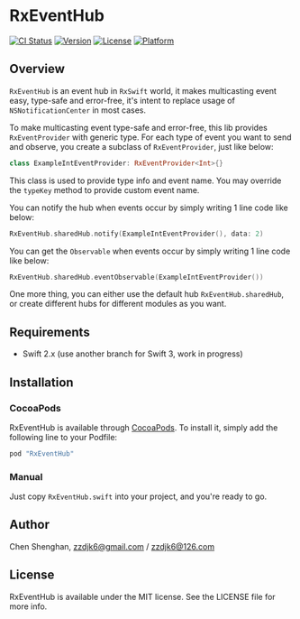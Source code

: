 # RxEventHub

[![CI Status](http://img.shields.io/travis/zzdjk6/RxEventHub.svg?style=flat)](https://travis-ci.org/zzdjk6/RxEventHub)
[![Version](https://img.shields.io/cocoapods/v/RxEventHub.svg?style=flat)](http://cocoapods.org/pods/RxEventHub)
[![License](https://img.shields.io/cocoapods/l/RxEventHub.svg?style=flat)](http://cocoapods.org/pods/RxEventHub)
[![Platform](https://img.shields.io/cocoapods/p/RxEventHub.svg?style=flat)](http://cocoapods.org/pods/RxEventHub)

## Overview

`RxEventHub` is an event hub in `RxSwift` world, it makes multicasting event easy, type-safe and error-free, it's intent to replace usage of `NSNotificationCenter` in most cases.

To make multicasting event type-safe and error-free, this lib provides `RxEventProvider` with generic type. For each type of event you want to send and observe, you create a subclass of `RxEventProvider`, just like below:

```swift
class ExampleIntEventProvider: RxEventProvider<Int>{}
```

This class is used to provide type info and event name. You may override the `typeKey` method to provide custom event name.

You can notify the hub when events occur by simply writing 1 line code like below:

```swift
RxEventHub.sharedHub.notify(ExampleIntEventProvider(), data: 2)
```

You can get the `Observable` when events occur by simply writing 1 line code like below:

```swift
RxEventHub.sharedHub.eventObservable(ExampleIntEventProvider())
```

One more thing, you can either use the default hub `RxEventHub.sharedHub`, or create different hubs for different modules as you want.

## Requirements

* Swift 2.x (use another branch for Swift 3, work in progress)

## Installation

### CocoaPods

RxEventHub is available through [CocoaPods](http://cocoapods.org). To install
it, simply add the following line to your Podfile:

```ruby
pod "RxEventHub"
```

### Manual

Just copy `RxEventHub.swift` into your project, and you're ready to go.

## Author

Chen Shenghan, zzdjk6@gmail.com / zzdjk6@126.com

## License

RxEventHub is available under the MIT license. See the LICENSE file for more info.
